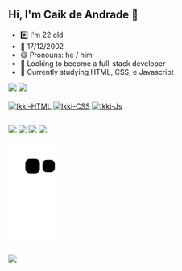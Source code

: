 ## Hi, I'm Caik de Andrade 👋

- #️⃣ I'm 22 old
- 🎂 17/12/2002
- 😄 Pronouns: he / him
- 🔭 Looking to become a full-stack developer
- 🌱 Currently studying HTML, CSS, e Javascript

<div>
  <a href="https://github.com/CaikIkki">
  <img height="180em" src="https://github-readme-stats.vercel.app/api?username=CaikIkki&show_icons=true&theme=dark&include_all_commits=true&count_private=true"/>
  <img height="180em" src="https://github-readme-stats.vercel.app/api/top-langs/?username=CaikIkki&layout=compact&langs_count=7&theme=dark"/>
</div>

<div style="display: inline_block"><br>
  <img align="center" alt="Ikki-HTML" src="https://img.shields.io/badge/HTML-239120?style=for-the-badge&logo=html5&logoColor=white">
  <img align="center" alt="Ikki-CSS" src="https://img.shields.io/badge/CSS-239120?&style=for-the-badge&logo=css3&logoColor=white">
<!--   <img align="center" alt="Ikki-Python" src="https://img.shields.io/badge/Python-3776AB?style=for-the-badge&logo=python&logoColor=white"> -->
  <img align="center" alt="Ikki-Js" src="https://img.shields.io/badge/JavaScript-F7DF1E?style=for-the-badge&logo=javascript&logoColor=black">
<!--   <img align="right" alt="Ikki-gif" heigth="150" width="150"src="https://cdn.discordapp.com/attachments/1112123840731041933/1122894421348864060/hi.gif"> -->
</div>

##

<div> 
  <a href="https://instagram.com/caik.andrade.ikki" target="_blank"><img src="https://img.shields.io/badge/-Instagram-%23E4405F?style=for-the-badge&logo=instagram&logoColor=white" target="_blank"></a>
  <a href="https://discord.com/users/1211448434775695362" target="_blank"><img src="https://img.shields.io/badge/Discord-gray?style=for-the-badge&logo=discord" target="_blank"></a>
  <a href = "mailto:caik.andradet9@gmail.com"><img src="https://img.shields.io/badge/-Gmail-%23333?style=for-the-badge&logo=gmail&logoColor=white" target="_blank"></a>
  <a href="https://www.linkedin.com/in/caik-de-andrade-tucunduva-0462011a2/" target="_blank"><img src="https://img.shields.io/badge/-LinkedIn-%230077B5?style=for-the-badge&logo=linkedin&logoColor=white" target="_blank"></a> 
</div>

![Snake animation](https://github.com/CaikIkki/CaikIkki/blob/output/github-contribution-grid-snake.svg)

##

<div allign="center">
  <img src="https://github.com/CaikIkki/CaikIkki/assets/94667712/70986640-7be7-4e2e-897c-a2e62582a1f2">
<!--   <img src="https://github.com/CaikIkki/CaikIkki/assets/94667712/0fa21760-e168-4b22-b283-3bece68b961b"> -->
</div>
